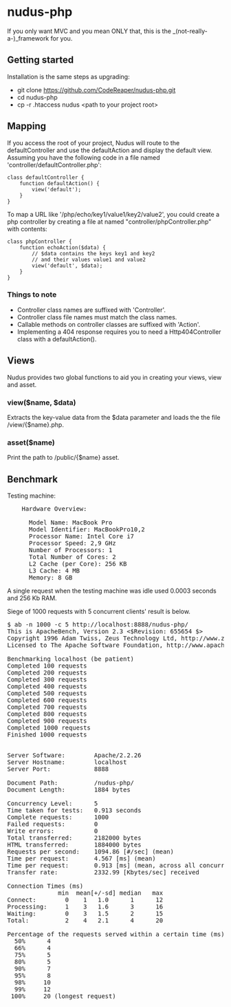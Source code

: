nudus-php
=========

If you only want MVC and you mean ONLY that, this is the _(not-really-a-)_framework for you.

## Getting started

Installation is the same steps as upgrading:

- git clone https://github.com/CodeReaper/nudus-php.git
- cd nudus-php
- cp -r .htaccess nudus &lt;path to your project root&gt;

## Mapping

If you access the root of your project, Nudus will route to the defaultController and use the defaultAction and display the default view. Assuming you have the following code in a file named 'controller/defaultController.php':

    class defaultController {
        function defaultAction() {
            view('default');
        }
    }

To map a URL like '/php/echo/key1/value1/key2/value2', you could create a php controller by creating a file at named "controller/phpController.php" with contents:

    class phpController {
        function echoAction($data) {
            // $data contains the keys key1 and key2
            // and their values value1 and value2
            view('default', $data);
        }
    }

### Things to note

- Controller class names are suffixed with 'Controller'.
- Controller class file names must match the class names.
- Callable methods on controller classes are suffixed with 'Action'.
- Implementing a 404 response requires you to need a Http404Controller class with a defaultAction().

## Views

Nudus provides two global functions to aid you in creating your views, view and asset.

### view($name, $data)

Extracts the key-value data from the $data parameter and loads the the file /view/{$name}.php.

### asset($name)

Print the path to /public/{$name} asset.

## Benchmark

Testing machine:

<pre>    Hardware Overview:

      Model Name: MacBook Pro
      Model Identifier: MacBookPro10,2
      Processor Name: Intel Core i7
      Processor Speed: 2,9 GHz
      Number of Processors: 1
      Total Number of Cores: 2
      L2 Cache (per Core): 256 KB
      L3 Cache: 4 MB
      Memory: 8 GB</pre>

A single request when the testing machine was idle used 0.0003 seconds and 256 Kb RAM.

Siege of 1000 requests with 5 concurrent clients' result is below.

<pre>$ ab -n 1000 -c 5 http://localhost:8888/nudus-php/
This is ApacheBench, Version 2.3 <$Revision: 655654 $>
Copyright 1996 Adam Twiss, Zeus Technology Ltd, http://www.zeustech.net/
Licensed to The Apache Software Foundation, http://www.apache.org/

Benchmarking localhost (be patient)
Completed 100 requests
Completed 200 requests
Completed 300 requests
Completed 400 requests
Completed 500 requests
Completed 600 requests
Completed 700 requests
Completed 800 requests
Completed 900 requests
Completed 1000 requests
Finished 1000 requests


Server Software:        Apache/2.2.26
Server Hostname:        localhost
Server Port:            8888

Document Path:          /nudus-php/
Document Length:        1884 bytes

Concurrency Level:      5
Time taken for tests:   0.913 seconds
Complete requests:      1000
Failed requests:        0
Write errors:           0
Total transferred:      2182000 bytes
HTML transferred:       1884000 bytes
Requests per second:    1094.86 [#/sec] (mean)
Time per request:       4.567 [ms] (mean)
Time per request:       0.913 [ms] (mean, across all concurrent requests)
Transfer rate:          2332.99 [Kbytes/sec] received

Connection Times (ms)
              min  mean[+/-sd] median   max
Connect:        0    1   1.0      1      12
Processing:     1    3   1.6      3      16
Waiting:        0    3   1.5      2      15
Total:          2    4   2.1      4      20

Percentage of the requests served within a certain time (ms)
  50%      4
  66%      4
  75%      5
  80%      5
  90%      7
  95%      8
  98%     10
  99%     12
 100%     20 (longest request)</pre>